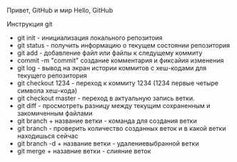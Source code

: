 Привет, GitHub и мир
Hello, GitHub

Инструкция git 
* git init - инициализация локального репозитоия
* git status - получить информацию о текущем состоянии репозитория
* git add - добавление файл или файлы к следущему коммиту
* commit -m "commit" создание комментария и фиксайия изменения
* git log - вывод на экран истории коммитов с хеш-кодами для текущего репозитория
* git checkout 1234 - переход к коммиту 1234 (1234 первые четыре символа хеш-кода)
* git checkout master - переход в актуальную запись ветки.
* git diff - просмотреть разницу между текущим сохраненным и закомиченным файлами
* git branch + название ветки - команда для создания ветки
* git branch - проверить количество созданных веток и в какой ветки находишься сейчас
* git branch -d + название ветки - удалениевыбранной ветки
* git merge + назавние ветки - слияние веток

